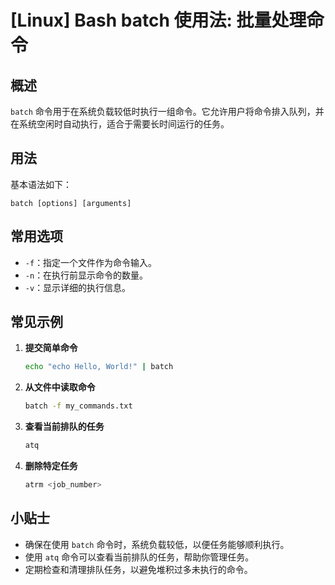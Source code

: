 # [Linux] Bash batch 使用法: 批量处理命令

## 概述
`batch` 命令用于在系统负载较低时执行一组命令。它允许用户将命令排入队列，并在系统空闲时自动执行，适合于需要长时间运行的任务。

## 用法
基本语法如下：
```
batch [options] [arguments]
```

## 常用选项
- `-f`：指定一个文件作为命令输入。
- `-n`：在执行前显示命令的数量。
- `-v`：显示详细的执行信息。

## 常见示例
1. **提交简单命令**
   ```bash
   echo "echo Hello, World!" | batch
   ```

2. **从文件中读取命令**
   ```bash
   batch -f my_commands.txt
   ```

3. **查看当前排队的任务**
   ```bash
   atq
   ```

4. **删除特定任务**
   ```bash
   atrm <job_number>
   ```

## 小贴士
- 确保在使用 `batch` 命令时，系统负载较低，以便任务能够顺利执行。
- 使用 `atq` 命令可以查看当前排队的任务，帮助你管理任务。
- 定期检查和清理排队任务，以避免堆积过多未执行的命令。